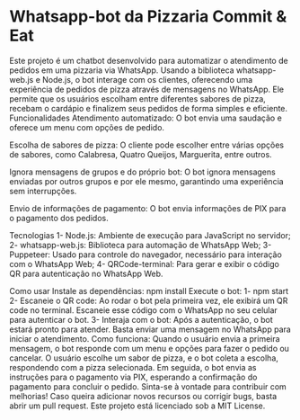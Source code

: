 # Whatsapp-bot da Pizzaria Commit & Eat
Este projeto é um chatbot desenvolvido para automatizar o atendimento de pedidos em uma pizzaria via WhatsApp. Usando a biblioteca whatsapp-web.js e Node.js, o bot interage com os clientes, oferecendo uma experiência de pedidos de pizza através de mensagens no WhatsApp. Ele permite que os usuários escolham entre diferentes sabores de pizza, recebam o cardápio e finalizem seus pedidos de forma simples e eficiente. Funcionalidades      Atendimento automatizado: O bot envia uma saudação e oferece um menu com opções de pedido.
 
Escolha de sabores de pizza: 
O cliente pode escolher entre várias opções de sabores, como Calabresa, Quatro Queijos, Marguerita, entre outros.

Ignora mensagens de grupos e do próprio bot: 
O bot ignora mensagens enviadas por outros grupos e por ele mesmo, garantindo uma experiência sem interrupções.

Envio de informações de pagamento: O bot envia informações de PIX para o pagamento dos pedidos.  

Tecnologias
1- Node.js: Ambiente de execução para JavaScript no servidor;
2- whatsapp-web.js: Biblioteca para automação de WhatsApp Web;
3- Puppeteer: Usado para controle do navegador, necessário para interação com o WhatsApp Web;
4- QRCode-terminal: Para gerar e exibir o código QR para autenticação no WhatsApp Web.

Como usar
Instale as dependências:  npm install
Execute o bot: 
1- npm start
2- Escaneie o QR code: Ao rodar o bot pela primeira vez, ele exibirá um QR code no terminal. Escaneie esse código com o WhatsApp no seu celular para autenticar o bot.
3- Interaja com o bot: Após a autenticação, o bot estará pronto para atender. Basta enviar uma mensagem no WhatsApp para iniciar o atendimento.
Como funciona: 
Quando o usuário envia a primeira mensagem, o bot responde com um menu e opções para fazer o pedido ou cancelar. O usuário escolhe um sabor de pizza, e o bot coleta a escolha, respondendo com a pizza selecionada. Em seguida, o bot envia as instruções para o pagamento via PIX, esperando a confirmação do pagamento para concluir o pedido. Sinta-se à vontade para contribuir com melhorias! Caso queira adicionar novos recursos ou corrigir bugs, basta abrir um pull request. Este projeto está licenciado sob a MIT License.
